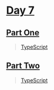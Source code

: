 
# [Day 7](https://adventofcode.com/2023/day/7)

## [Part One](https://adventofcode.com/2023/day/7#part1)

> [TypeScript](/typescript/2023/7/src/p1.ts)

## [Part Two](https://adventofcode.com/2023/day/7#part2)

> [TypeScript](/typescript/2023/7/src/p2.ts)
